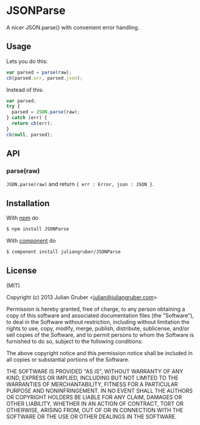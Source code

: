 
# JSONParse

A nicer JSON.parse() with convenient error handling.

## Usage

Lets you do this:

```js
var parsed = parse(raw);
cb(parsed.err, parsed.json);
```

Instead of this:

```js
var parsed;
try {
  parsed = JSON.parse(raw);
} catch (err) {
  return cb(err);
}
cb(null, parsed);
```

## API

### parse(raw)

`JSON.parse(raw)` and return `{ err : Error, json : JSON }`.

## Installation

With [npm](http://npmjs.org) do

```bash
$ npm install JSONParse
```

With [component](https://github.com/component/component) do

```bash
$ component install juliangruber/JSONParse
```

## License

(MIT)

Copyright (c) 2013 Julian Gruber &lt;julian@juliangruber.com&gt;

Permission is hereby granted, free of charge, to any person obtaining a copy of
this software and associated documentation files (the "Software"), to deal in
the Software without restriction, including without limitation the rights to
use, copy, modify, merge, publish, distribute, sublicense, and/or sell copies
of the Software, and to permit persons to whom the Software is furnished to do
so, subject to the following conditions:

The above copyright notice and this permission notice shall be included in all
copies or substantial portions of the Software.

THE SOFTWARE IS PROVIDED "AS IS", WITHOUT WARRANTY OF ANY KIND, EXPRESS OR
IMPLIED, INCLUDING BUT NOT LIMITED TO THE WARRANTIES OF MERCHANTABILITY,
FITNESS FOR A PARTICULAR PURPOSE AND NONINFRINGEMENT. IN NO EVENT SHALL THE
AUTHORS OR COPYRIGHT HOLDERS BE LIABLE FOR ANY CLAIM, DAMAGES OR OTHER
LIABILITY, WHETHER IN AN ACTION OF CONTRACT, TORT OR OTHERWISE, ARISING FROM,
OUT OF OR IN CONNECTION WITH THE SOFTWARE OR THE USE OR OTHER DEALINGS IN THE
SOFTWARE.
